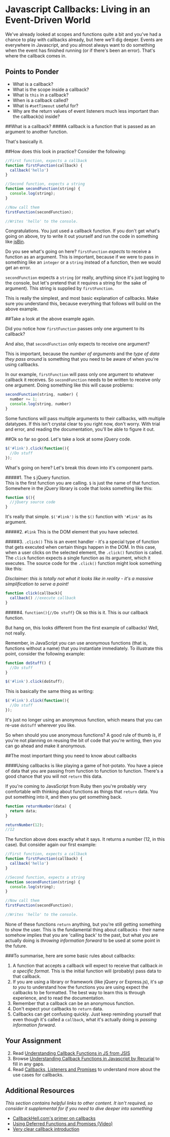 # Javascript Callbacks: Living in an Event-Driven World

We've already looked at scopes and functions quite a bit and you've had a chance to play with callbacks already, but here we'll dig deeper.  Events are everywhere in Javascript, and you almost always want to do something when the event has finished running (or if there's been an error).  That's where the callback comes in.

## Points to Ponder

* What is a callback?
* What is the scope inside a callback?
* What is `this` in a callback?
* When is a callback called?
* What is `#setTimeout` useful for?
* Why are the return values of event listeners much less important than the callback(s) inside?

##What is a callback?
####A callback is a function that is passed as an argument to another function.

That's basically it.

##How does this look in practice?
Consider the following:

```JavaScript
//First function, expects a callback
function firstFunction(callback) {
  callback('hello')
}

//Second function, expects a string
function secondFunction(string) {
  console.log(string);
}

//Now call them
firstFunction(secondFunction);

//Writes 'hello' to the console.
```

Congratulations.  You just used a callback function.  If you don't get what's going on above, try to write it out yourself and run the code in something like [jsBin](https://jsbin.com).

Do you see what's going on here?  `firstFunction` *expects* to receive a function as an argument.  This is important, because if we were to pass in something like an `integer` or a `string` instead of a function, then we would get an error.

`secondFunction` expects a `string` (or really, anything since it's just logging to the console, but let's pretend that it requires a string for the sake of argument). This string is supplied by `firstFunction`.

This is really the simplest, and most basic explanation of callbacks.  Make sure you understand this, because everything that follows will build on the above example.

##Take a look at the above example again.

Did you notice how `firstFunction` passes only one argument to its callback?

And also, that `secondFunction` only expects to receive one argument?

This is important, because the *number of arguments* and the *type of data they pass around* is something that you need to be aware of when you're using callbacks.

In our example, `firstFunction` will pass only one argument to whatever callback it receives.  So `secondFunction` needs to be written to receive only one argument.  Doing something like this will cause problems:

```JavaScript
secondFunction(string, number) {
  number += 1;
  console.log(string, number)
}
```

Some functions will pass multiple arguments to their callbacks, with multiple datatypes.  If this isn't crystal clear to you right now, don't worry.  With trial and error, and reading the documentation, you'll be able to figure it out.

##Ok so far so good.
Let's take a look at some jQuery code.

```JavaScript
$('#link').click(function(){
  //Do stuff
});
```

What's going on here? Let's break this down into it's component parts.

#####1. The `$` jQuery function.  
This is the first function you are calling.  `$` is just the name of that function.  Somewhere in the jQuery library is code that looks something like this:

```JavaScript
function $(){
  //jQuery source code
}
```

It's really that simple. `$('#link')` is the `$()` function with `'#link'` as its argument.

#####2. `#link`
This is the DOM element that you have selected.

#####3. `.click()`
This is an event handler - it's a special type of function that gets executed when certain things happen in the DOM.  In this case, when a user clicks on the selected element, the `.click()` function is called.  The `click` function expects a single function as its argument, which it executes. The source code for the `.click()` function might look something like this:

*Disclaimer: this is totally not what it looks like in reality - it's a massive simplification to serve a point!*

```JavaScript
function click(callback){
  callback() //execute callback
}
```

#####4. `function(){//Do stuff}`
Ok so this is it. This is our callback function.

But hang on, this looks different from the first example of callbacks! Well, not really.

Remember, in JavaScript you can use anonymous functions (that is, functions without a name) that you instantiate immediately.  To illustrate this point, consider the following example:

```JavaScript
function doStuff() {
  //Do stuff
}

$('#link').click(doStuff);
```

This is basically the same thing as writing:

```JavaScript
$('#link').click(function(){
  //Do stuff
});
```

It's just no longer using an anonymous function, which means that you can re-use `doStuff` wherever you like.

So when should you use anonymous functions?  A good rule of thumb is, if you're not planning on reusing the bit of code that you're writing, then you can go ahead and make it anonymous.

##The most important thing you need to know about callbacks

####Using callbacks is like playing a game of hot-potato.  You have a piece of data that you are passing from function to function to function.  There's a good chance that you will not `return` this data.

If you're coming to JavaScript from Ruby then you're probably very comfortable with thinking about functions as things that `return` data.  You put something into it, and then you get something back.

```JavaScript
function returnNumber(data) {
  return data;
}

returnNumber(12);
//12
```

The function above does exactly what it says.  It returns a number (12, in this case).  But consider again our first example:

```JavaScript
//First function, expects a callback
function firstFunction(callback) {
  callback('hello')
}

//Second function, expects a string
function secondFunction(string) {
  console.log(string);
}

//Now call them
firstFunction(secondFunction);

//Writes 'hello' to the console.
```

None of these functions `return` anything, but you're still getting something to show the user.  This is the fundamental thing about callbacks - their name somehow implies that you are 'calling back' to the past, but what you are actually doing is *throwing information forward* to be used at some point in the future.

###To summarise, here are some basic rules about callbacks:
1. A function that accepts a callback will expect to receive that callback *in a specific format*.  This is the initial function will (probably) pass data to that callback.
2. If you are using a library or framework (like jQuery or Express.js), it's *up to you* to understand how the functions you are using expect the callbacks to be formatted.  The best way to learn this is through experience, and to read the documentation.
3. Remember that a callback can be an anonymous function.
4. Don't expect your callbacks to `return` data.
5. Callbacks can get confusing quickly.  Just keep reminding yourself that even though it's called a `callback`, what it's actually doing is *passing information forward*.

## Your Assignment

2. Read [Understanding Callback Functions in JS from JSIS](http://javascriptissexy.com/understand-javascript-callback-functions-and-use-them/)
1. Browse [Understanding Callback Functions in Javascript by Recurial](http://recurial.com/programming/understanding-callback-functions-in-javascript/) to fill in any gaps.
2. Read [Callbacks, Listeners and Promises](http://sporto.github.com/blog/2012/12/09/callbacks-listeners-promises/) to understand more about the use cases for callbacks.

## Additional Resources

*This section contains helpful links to other content. It isn't required, so consider it supplemental for if you need to dive deeper into something*

* [CallbackHell.com's primer on callbacks](http://callbackhell.com/)
* [Using Deferred Functions and Promises (Video)](http://www.youtube.com/watch?v=juRtEEsHI9E)
* [Very clear callback introduction](https://github.com/maxogden/art-of-node#callbacks)
